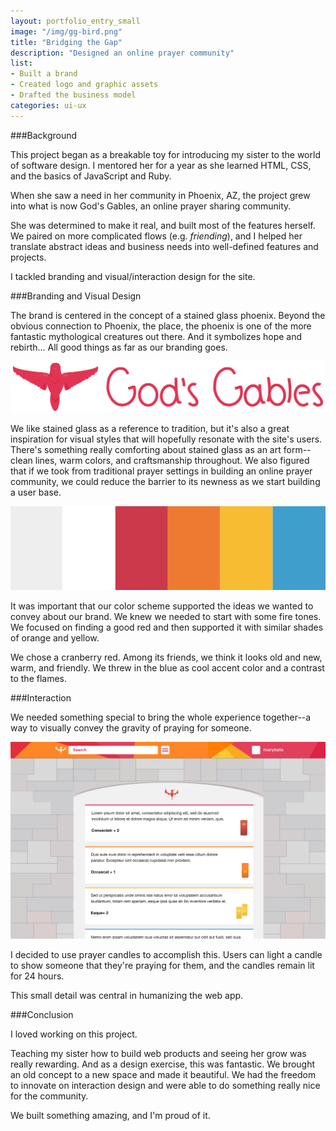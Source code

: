 ```yaml
---
layout: portfolio_entry_small
image: "/img/gg-bird.png"
title: "Bridging the Gap"
description: "Designed an online prayer community"
list:
- Built a brand
- Created logo and graphic assets
- Drafted the business model
categories: ui-ux
---
```


###Background

This project began as a breakable toy for introducing my sister to the
world of software design. I mentored her for a year as she learned HTML, CSS,
and the basics of JavaScript and Ruby.

When she saw a need in her community in Phoenix, AZ, the project grew into what
is now God's Gables, an online prayer sharing community.

She was determined to make it real, and built most of the features herself. We
paired on more complicated flows (e.g. *friending*), and I helped her translate
abstract ideas and business needs into well-defined features and projects.

I tackled branding and visual/interaction design for the site.

###Branding and Visual Design

The brand is centered in the concept of a stained glass phoenix. Beyond the obvious
connection to Phoenix, the place, the phoenix is one of the more fantastic
mythological creatures out there.  And it symbolizes hope and rebirth... All good
things as far as our branding goes.

![Logo](/img/gg-logo.png)

We like stained glass as a reference to tradition, but it's also a
great inspiration for visual styles that will hopefully resonate with the site's
users. There's something really comforting about stained glass as an art
form--clean lines, warm colors, and craftsmanship throughout. We also figured that if we
took from traditional prayer settings in building an online prayer community, we
could reduce the barrier to its newness as we start building a user base.

![Color palette](/img/gg-colors.png)

It was important that our color scheme supported the ideas we wanted to convey
about our brand. We knew we needed to start with some fire tones. We focused
on finding a good red and then supported it with similar shades of orange
and yellow.

We chose a cranberry red. Among its friends, we think it looks old and
new, warm, and friendly. We threw in the blue as cool accent color and a contrast
to the flames.

###Interaction

We needed something special to bring the whole experience together--a way to visually
convey the gravity of praying for someone.

![Logo](/img/gg-mockup.png)

I decided to use prayer candles to accomplish this.  Users can light a candle to show
someone that they're praying for them, and the candles remain lit for 24 hours.

This small detail was central in humanizing the web app.

###Conclusion

I loved working on this project.

Teaching my sister how to build web products and seeing her grow was really rewarding.
And as a design exercise, this was fantastic.  We brought an old concept to a new
space and made it beautiful.  We had the freedom to innovate on interaction design and
were able to do something really nice for the community.

We built something amazing, and I'm proud of it.
